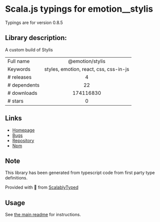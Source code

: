 
# Scala.js typings for emotion__stylis

Typings are for version 0.8.5

## Library description:
A custom build of Stylis

|                    |                 |
| ------------------ | :-------------: |
| Full name          | @emotion/stylis |
| Keywords           | styles, emotion, react, css, css-in-js |
| # releases         | 4 |
| # dependents       | 22 |
| # downloads        | 174116830 |
| # stars            | 0 |

## Links
- [Homepage](https://github.com/emotion-js/emotion#readme)
- [Bugs](https://github.com/emotion-js/emotion/issues)
- [Repository](https://github.com/emotion-js/emotion)
- [Npm](https://www.npmjs.com/package/%40emotion%2Fstylis)
    


## Note
This library has been generated from typescript code from first party type definitions.

Provided with :purple_heart: from [ScalablyTyped](https://github.com/oyvindberg/ScalablyTyped)

## Usage
See [the main readme](../../readme.md) for instructions.


